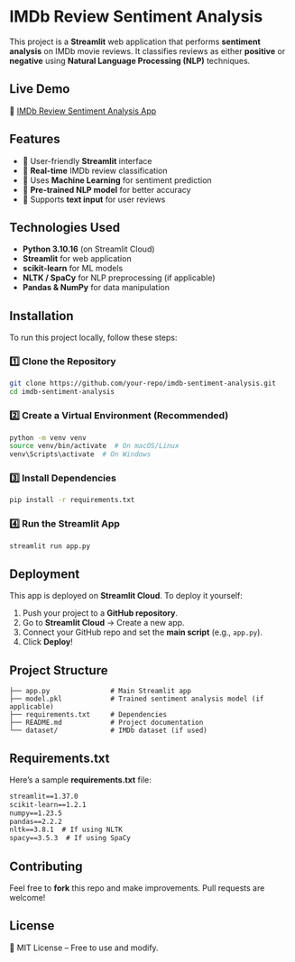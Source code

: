 # IMDb Review Sentiment Analysis

This project is a **Streamlit** web application that performs **sentiment analysis** on IMDb movie reviews. It classifies reviews as either **positive** or **negative** using **Natural Language Processing (NLP)** techniques.

## Live Demo
🔗 [IMDb Review Sentiment Analysis App](https://imdb-review-sentiment-analysis.streamlit.app/)

## Features
- 📌 User-friendly **Streamlit** interface
- 📌 **Real-time** IMDb review classification
- 📌 Uses **Machine Learning** for sentiment prediction
- 📌 **Pre-trained NLP model** for better accuracy
- 📌 Supports **text input** for user reviews

## Technologies Used
- **Python 3.10.16** (on Streamlit Cloud)
- **Streamlit** for web application
- **scikit-learn** for ML models
- **NLTK / SpaCy** for NLP preprocessing (if applicable)
- **Pandas & NumPy** for data manipulation

## Installation
To run this project locally, follow these steps:

### 1️⃣ Clone the Repository
```bash
git clone https://github.com/your-repo/imdb-sentiment-analysis.git
cd imdb-sentiment-analysis
```

### 2️⃣ Create a Virtual Environment (Recommended)
```bash
python -m venv venv
source venv/bin/activate  # On macOS/Linux
venv\Scripts\activate  # On Windows
```

### 3️⃣ Install Dependencies
```bash
pip install -r requirements.txt
```

### 4️⃣ Run the Streamlit App
```bash
streamlit run app.py
```

## Deployment
This app is deployed on **Streamlit Cloud**. To deploy it yourself:
1. Push your project to a **GitHub repository**.
2. Go to **Streamlit Cloud** → Create a new app.
3. Connect your GitHub repo and set the **main script** (e.g., `app.py`).
4. Click **Deploy**!

## Project Structure
```
├── app.py               # Main Streamlit app
├── model.pkl            # Trained sentiment analysis model (if applicable)
├── requirements.txt     # Dependencies
├── README.md            # Project documentation
└── dataset/             # IMDb dataset (if used)
```

## Requirements.txt
Here’s a sample **requirements.txt** file:
```txt
streamlit==1.37.0
scikit-learn==1.2.1
numpy==1.23.5
pandas==2.2.2
nltk==3.8.1  # If using NLTK
spacy==3.5.3  # If using SpaCy
```

## Contributing
Feel free to **fork** this repo and make improvements. Pull requests are welcome!

## License
📜 MIT License – Free to use and modify.


